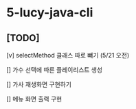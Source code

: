 # 5-lucy-java-cli

## [TODO]
[v] selectMethod 클래스 따로 뺴기 (5/21 오전)

[] 가수 선택에 따른 플레이리스트 생성

[] 가사 재생화면 구현하기

[] 메뉴 화면 출력 구현